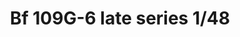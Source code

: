 ---
title: "Bf 109G-6 late series  1/48"
price: 3450.00 
desc: "PROFIPACK, Bf 109G-6 late series  1/48, razmera: 1/48"
img_path: "/assets/img/82111.jpg"
brand: AMMO
available: true
special_offer: false
new: false
soon: false
cat: "Plasticne-Makete"
subcat: "PM-EDUARD"
subsubcat: ""
---